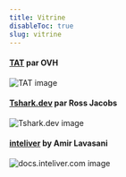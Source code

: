 ```yaml
---
title: Vitrine
disableToc: true
slug: vitrine
---
```


#### [TAT](https://ovh.github.io/tat/overview/) par OVH
![TAT image](https://fdelporte.github.io/mazela-man/images/showcase/tat.png?width=50pc)

#### [Tshark.dev](https://tshark.dev) par Ross Jacobs
![Tshark.dev image](https://fdelporte.github.io/mazela-man/images/showcase/tshark_dev.png?width=50pc)

#### [inteliver](https://docs.inteliver.com) by Amir Lavasani
![docs.inteliver.com image](https://fdelporte.github.io/mazela-man/images/showcase/inteliver_docs.png?width=50pc)